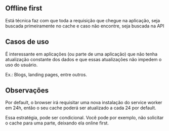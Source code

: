 ## Offline first

Está técnica faz com que toda a requisição que chegue na aplicação, seja buscada primeiramente no cache e caso não encontre, seja buscada na API

## Casos de uso

É interessante em aplicações (ou parte de uma aplicação) que não tenha atualização constante dos dados e que essas atualizações não impedem o uso do usuário.

Ex.: Blogs, landing pages, entre outros.

## Observações

Por default, o browser irá requisitar uma nova instalação do service worker em 24h, então o seu cache poderá ser atualizado a cada 24 por default.

Essa estratégia, pode ser condicional. Você pode por exemplo, não solicitar o cache para uma parte, deixando ela online first.

